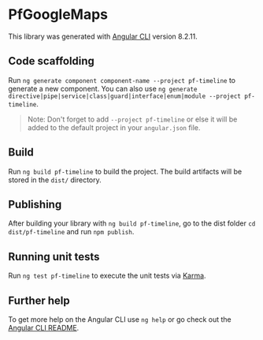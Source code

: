 # PfGoogleMaps

This library was generated with [Angular CLI](https://github.com/angular/angular-cli) version 8.2.11.

## Code scaffolding

Run `ng generate component component-name --project pf-timeline` to generate a new component. You can also use `ng generate directive|pipe|service|class|guard|interface|enum|module --project pf-timeline`.
> Note: Don't forget to add `--project pf-timeline` or else it will be added to the default project in your `angular.json` file. 

## Build

Run `ng build pf-timeline` to build the project. The build artifacts will be stored in the `dist/` directory.

## Publishing

After building your library with `ng build pf-timeline`, go to the dist folder `cd dist/pf-timeline` and run `npm publish`.

## Running unit tests

Run `ng test pf-timeline` to execute the unit tests via [Karma](https://karma-runner.github.io).

## Further help

To get more help on the Angular CLI use `ng help` or go check out the [Angular CLI README](https://github.com/angular/angular-cli/blob/master/README.md).
